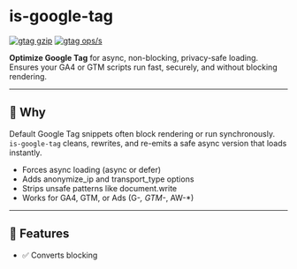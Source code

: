 # is-google-tag

[![gtag gzip](https://img.shields.io/endpoint?url=https://raw.githubusercontent.com/yvancg/optimizers/main/metrics/gtag.js.json)](./metrics/gtag.js.json)
[![gtag ops/s](https://img.shields.io/endpoint?url=https://raw.githubusercontent.com/yvancg/optimizers/main/bench/gtag.json)](./bench/gtag.json)

**Optimize Google Tag** for async, non-blocking, privacy-safe loading.
Ensures your GA4 or GTM scripts run fast, securely, and without blocking rendering.

---

## 🚀 Why

Default Google Tag snippets often block rendering or run synchronously.
`is-google-tag` cleans, rewrites, and re-emits a safe async version that loads instantly.
- Forces async loading (async or defer)
- Adds anonymize_ip and transport_type options
- Strips unsafe patterns like document.write
- Works for GA4, GTM, or Ads (G-*, GTM-*, AW-*)

---

## 🌟 Features

- ✅ Converts blocking <script> to async or defer
- ✅ Adds privacy (anonymize_ip: true) automatically
- ✅ Uses non-blocking beacon transport
- ✅ Works in browsers, Node, or edge runtimes
- ✅ Output remains valid HTML 

---

## 📦 Usage

```js
import { optimizeGTag } from './gtag.js';

const raw = `
<script src="https://www.googletagmanager.com/gtag/js?id=G-ABC123"></script>
<script>
  window.dataLayer = window.dataLayer || [];
  function gtag(){dataLayer.push(arguments);}
  gtag('js', new Date());
  gtag('config', 'G-ABC123');
</script>`;

console.log(optimizeGTag(raw));
```
**Output:**
```html
<!-- Optimized Google Tag -->
<script async src="https://www.googletagmanager.com/gtag/js?id=G-ABC123"></script>
<script>
  window.dataLayer = window.dataLayer || [];
  function gtag(){dataLayer.push(arguments);}
  gtag('js', Date.now());
  gtag('config', 'G-ABC123', { transport_type: 'beacon', anonymize_ip: true });
</script>
```

---

## 🧠 API

```ts
optimizeGTag(input: string, opts?: {
  anonymizeIP?: boolean;     // default true
  transport?: 'beacon'|'xhr'|'image'; // default 'beacon'
  async?: boolean;           // true = async, false = defer
  idFallback?: string;       // default 'G-XXXXXX'
}): string
```

---

## 🧪 Browser test

Clone the repo, open `gtag-test.html` — interactive test in your browser  
or click 👉🏻 [Google Tag Demo](https://yvancg.github.io/optimizers/is-google-tag/gtag-test.html)

---

## 🛠 Development

This module is standalone. You can copy `gtag.js` into your own project.  
No `npm install` or build step required.

### Node one-liners

```bash
node --input-type=module -e "import('./gtag.js').then(m=>console.log(m.optimizeGTag('<script src=https://www.googletagmanager.com/gtag/js?id=G-TEST></script>')))"
```

---

## 🪪 License

MIT License  

Copyright (c) 2025 **Y Consulting LLC**

Permission is hereby granted, free of charge, to any person obtaining a copy
of this software and associated documentation files (the "Software"), to deal
in the Software without restriction, including without limitation the rights
to use, copy, modify, merge, publish, distribute, sublicense, and/or sell
copies of the Software, and to permit persons to whom the Software is
furnished to do so, subject to the following conditions:

The above copyright notice and this permission notice shall be included in
all copies or substantial portions of the Software.

THE SOFTWARE IS PROVIDED "AS IS", WITHOUT WARRANTY OF ANY KIND, EXPRESS OR
IMPLIED, INCLUDING BUT NOT LIMITED TO THE WARRANTIES OF MERCHANTABILITY,
FITNESS FOR A PARTICULAR PURPOSE AND NONINFRINGEMENT. IN NO EVENT SHALL THE
AUTHORS OR COPYRIGHT HOLDERS BE LIABLE FOR ANY CLAIM, DAMAGES OR OTHER
LIABILITY, WHETHER IN AN ACTION OF CONTRACT, TORT OR OTHERWISE, ARISING FROM,
OUT OF OR IN CONNECTION WITH THE SOFTWARE OR THE USE OR OTHER DEALINGS IN
THE SOFTWARE.

---

## ❤️ Support the project

If this library helped you, consider sponsoring its maintenance.

### GitHub Sponsors

[👉 Sponsor me on GitHub](https://github.com/sponsors/yvancg)

### Buy Me a Coffee

[☕ Support via BuyMeACoffee](https://buymeacoffee.com/yconsulting)

### Custom link
[💸 Direct Contribution via Paypal](https://www.paypal.com/ncp/payment/4HT7CA3E7HYBA)
